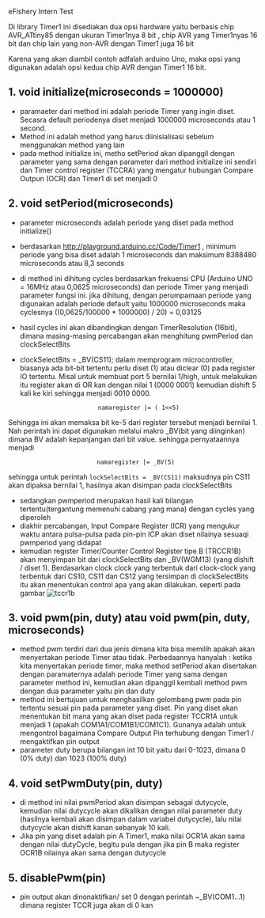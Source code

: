 eFishery Intern Test

Di library Timer1 ini disediakan dua opsi hardware yaitu berbasis chip  AVR_ATtiny85 dengan ukuran Timer1nya 8 bit
, chip AVR yang Timer1nyas 16 bit dan chip lain yang non-AVR dengan Timer1 juga 16 bit

Karena yang akan diambil contoh adfalah arduino Uno, maka opsi yang digunakan adalah opsi kedua chip AVR dengan Timer1 16 bit.

## 1. void initialize(microseconds = 1000000)
- paramaeter dari method ini adalah periode Timer yang ingin diset. Secasra default periodenya diset menjadi 1000000 microseconds atau 1 second.
- Method ini adalah method yang harus diinisialisasi sebelum menggunakan method yang lain
- pada method initialize ini, metho setPeriod akan dipanggil dengan parameter yang sama dengan parameter dari method initialize ini sendiri dan Timer control register (TCCRA) yang mengatur hubungan Compare Outpun (OCR) dan Timer1 di set menjadi 0 


## 2. void setPeriod(microseconds)
- parameter microseconds adalah periode yang diset pada method initialize()
- berdasarkan http://playground.arduino.cc/Code/Timer1 , minimum periode yang bisa diset adalah 1 microseconds dan maksimum 8388480 microseconds atau 8,3 seconds
- di method ini dihitung cycles berdasarkan frekuensi CPU (Arduino UNO = 16MHz atau 0,0625 microseconds) dan periode Timer yang menjadi parameter fungsi ini.
  jika dihitung, dengan perumpamaan periode yang digunakan adalah periode default yaitu 1000000 microseconds maka
  cyclesnya ((0,0625/100000 * 1000000) / 20) = 0,03125
- hasil cycles ini akan dibandingkan dengan TimerResolution (16bit), dimana masing-masing percabangan akan menghitung pwmPeriod dan clockSelectBits
- clockSelectBits = _BV(CS11);
dalam memprogram microcontroller, biasanya ada bit-bit tertentu perlu diset (1) atau diclear (0) pada register IO tertentu. Misal untuk membuat port 5 bernilai 1/high, untuk melakukan itu register akan di OR kan dengan nilai 1 (0000 0001) kemudian dishift 5 kali
ke kiri sehingga menjadi 0010 0000. 

                            namaregister |= ( 1<<5)

Sehingga ini akan memaksa bit ke-5 dari register tersebut menjadi bernilai 1. Nah perintah ini dapat digunakan melalui makro _BV(bit    yang diinginkan) dimana BV adalah kepanjangan dari bit value. sehingga pernyataannya menjadi

                             namaregister |= _BV(5)
                             
sehingga untuk perintah `lockSelectBits = _BV(CS11)` maksudnya pin CS11 akan dipaksa bernilai 1, hasilnya akan disimpan pada             clockSelectBits

- sedangkan pwmperiod merupakan hasil kali bilangan tertentu(tergantung memenuhi cabang yang mana) dengan cycles yang diperoleh
- diakhir percabangan, Input Compare Register (ICR) yang mengukur waktu antara pulsa-pulsa pada pin-pin ICP akan diset nilainya sesuaqi pwmperiod yang didapat
- kemudian register Timer/Counter Control Register tipe B (TRCCR1B) akan menyimpan bit dari clockSelectBits dan _BV(WGM13) (yang dishift / diset 1). Berdasarkan clock clock yang terbentuk dari clock-clock yang terbentuk dari CS10, CS11 dan CS12 yang tersimpan di clockSelectBits itu akan menentukan control apa yang akan dilakukan. seperti  pada gambar
![tccr1b](https://user-images.githubusercontent.com/42448473/51250024-29ff4d00-19d0-11e9-9e80-35e1df7924ad.png)


## 3. void pwm(pin, duty) atau void pwm(pin, duty, microseconds)
- method pwm terdiri dari dua jenis dimana kita bisa memilih apakah akan menyertakan periode Timer atau tidak. Perbedaannya hanyalah : ketika kita menyertakan periode timer, maka method setPeriod akan disertakan dengan paramaternya adalah periode Timer yang sama dengan parameter method ini, kemudian akan dipanggil kembali method pwm dengan dua parameter yaitu pin dan duty
- method ini bertujuan untuk menghasilkan gelombang pwm pada pin tertentu sesuai pin pada parameter yang diset. Pin yang diset akan menentukan bit mana yang akan diset pada register TCCR1A untuk menjadi 1 (apakah COM1A1/COM1B1/COM1C1). Gunanya adalah untuk mengontrol bagaimana Compare Output Pin terhubung dengan Timer1 / mengaktifkan pin output
- parameter duty berupa bilangan int 10 bit yaitu dari 0-1023, dimana 0  (0% duty) dan 1023 (100% duty)


## 4. void setPwmDuty(pin, duty)
- di method ini nilai pwmPeriod akan disimpan sebagai dutycycle, kemudian nilai dutycycle akan dikalikan dengan nilai parameter duty (hasilnya kembali akan disimpan dalam variabel dutycycle), lalu nilai dutycycle akan dishift kanan sebanyak 10 kali.
- Jika pin yang diset adalah pin A Timer1, maka nilai OCR1A akan sama dengan nilai dutyCycle, begitu pula dengan jika pin B maka register OCR1B nilainya akan sama dengan dutycycle


## 5. disablePwm(pin)
- pin output akan dinonaktifkan/ set 0 dengan perintah ~_BV(COM1...1) dimana register TCCR juga akan di 0 kan
